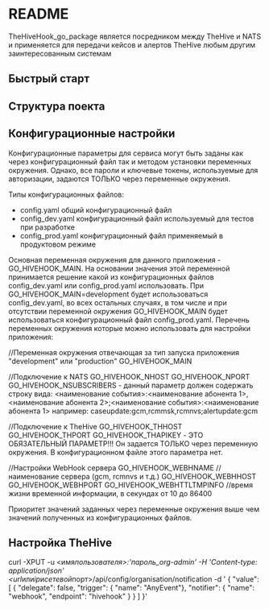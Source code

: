 # README

TheHiveHook_go_package является посредником между TheHive и NATS и применяется для передачи кейсов и алертов TheHive любым другим заинтересованным системам

## Быстрый старт

## Структура поекта

## Конфигурационные настройки

Конфигурационные параметры для сервиса могут быть заданы как через конфигурационный файл так и методом установки переменных окружения. Однако, все пароли и
ключевые токены, используемые для авторизации, задаются ТОЛЬКО через переменные окружения.

Типы конфигурационных файлов:

- config.yaml общий конфигурационный файл
- config_dev.yaml конфигурационный файл используемый для тестов при разработке
- config_prod.yaml конфигурационный файл применяемый в продуктовом режиме

Основная переменная окружения для данного приложения - GO_HIVEHOOK_MAIN. На основании значения этой переменной принимается решение какой из конфигурационных файлов config_dev.yaml или config_prod.yaml использовать. При GO_HIVEHOOK_MAIN=development будет использоваться config_dev.yaml, во всех остальных случаях, в том числе и при отсутствии переменной окружения GO_HIVEHOOK_MAIN будет использоваться конфигурационный файл config_prod.yaml. Перечень переменных окружения которые можно использовать для настройки приложения:

//Переменная окружения отвечающая за тип запуска приложения "development" или "production"
GO_HIVEHOOK_MAIN

//Подключение к NATS
GO_HIVEHOOK_NHOST
GO_HIVEHOOK_NPORT
GO_HIVEHOOK_NSUBSCRIBERS - данный параметр должен содержать строку вида:
<наименование события>:<наименование абонента 1>,<наименование абонента 2>;<наименование события>:<наименование абонента 1>
например:
caseupdate:gcm,rcmmsk,rcmnvs;alertupdate:gcm

//Подключение к TheHive
GO_HIVEHOOK_THHOST
GO_HIVEHOOK_THPORT
GO_HIVEHOOK_THAPIKEY - ЭТО ОБЯЗАТЕЛЬНЫЙ ПАРАМЕТР!!!
Он задается ТОЛЬКО через переменную окружения. В конфигурационном
файле этого параметра нет.

//Настройки WebHook сервера
GO_HIVEHOOK_WEBHNAME //наименование сервера (gcm, rcmnvs и т.д.)
GO_HIVEHOOK_WEBHHOST
GO_HIVEHOOK_WEBHPORT
GO_HIVEHOOK_WEBHTTLTMPINFO //время жизни временной информации, в секундах от 10 до 86400

Приоритет значений заданных через переменные окружения выше чем значений полученных из конфигурационных файлов.

## Настройка TheHive

curl -XPUT -u <имя*пользователя>:'пароль_org-admin' -H 'Content-type: application/json' <url*или*ip*и*сетевой*порт>/api/config/organisation/notification -d '
{
"value": [
{
"delegate": false,
"trigger": { "name": "AnyEvent"},
"notifier": { "name": "webhook", "endpoint": "hivehook" }
}
]
}'
